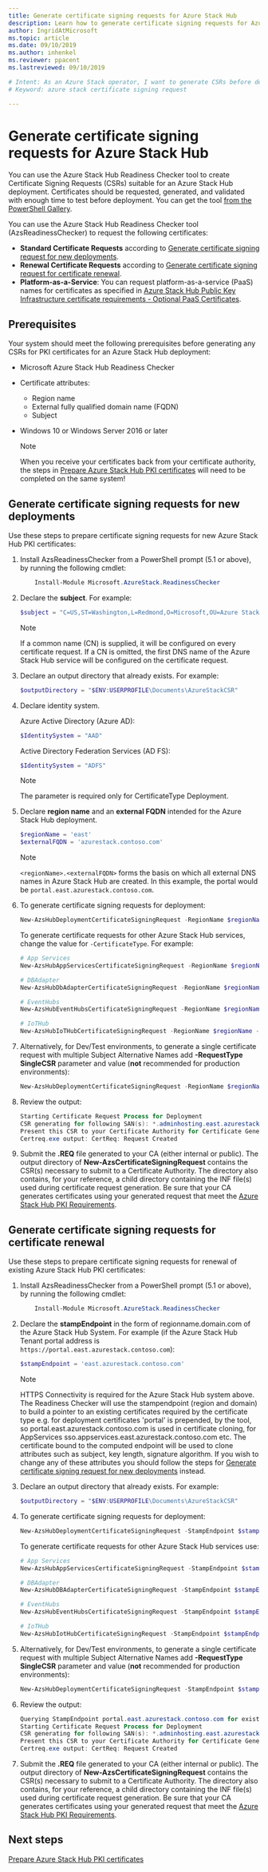 ```yaml
---
title: Generate certificate signing requests for Azure Stack Hub 
description: Learn how to generate certificate signing requests for Azure Stack Hub PKI certificates in Azure Stack Hub integrated systems.
author: IngridAtMicrosoft
ms.topic: article
ms.date: 09/10/2019
ms.author: inhenkel
ms.reviewer: ppacent
ms.lastreviewed: 09/10/2019

# Intent: As an Azure Stack operator, I want to generate CSRs before deploying Azure Stack so my identity system is ready.
# Keyword: azure stack certificate signing request 

---
```



# Generate certificate signing requests for Azure Stack Hub

You can use the Azure Stack Hub Readiness Checker tool to create Certificate Signing Requests (CSRs) suitable for an Azure Stack Hub deployment. Certificates should be requested, generated, and validated with enough time to test before deployment. You can get the tool [from the PowerShell Gallery](https://aka.ms/AzsReadinessChecker).

You can use the Azure Stack Hub Readiness Checker tool (AzsReadinessChecker) to request the following certificates:

- **Standard Certificate Requests** according to [Generate certificate signing request for new deployments](azure-stack-get-pki-certs.md#generate-certificate-signing-requests-for-new-deployments).
- **Renewal Certificate Requests** according to [Generate certificate signing request for certificate renewal](azure-stack-get-pki-certs.md#generate-certificate-signing-requests-for-certificate-renewal).
- **Platform-as-a-Service**: You can request platform-as-a-service (PaaS) names for certificates as specified in [Azure Stack Hub Public Key Infrastructure certificate requirements - Optional PaaS Certificates](azure-stack-pki-certs.md#optional-paas-certificates).

## Prerequisites

Your system should meet the following prerequisites before generating any CSRs for PKI certificates for an Azure Stack Hub deployment:

- Microsoft Azure Stack Hub Readiness Checker
- Certificate attributes:
  - Region name
  - External fully qualified domain name (FQDN)
  - Subject
- Windows 10 or Windows Server 2016 or later

  > [!NOTE]  
  > When you receive your certificates back from your certificate authority, the steps in [Prepare Azure Stack Hub PKI certificates](azure-stack-prepare-pki-certs.md) will need to be completed on the same system!

## Generate certificate signing requests for new deployments

Use these steps to prepare certificate signing requests for new Azure Stack Hub PKI certificates:

1. Install AzsReadinessChecker from a PowerShell prompt (5.1 or above), by running the following cmdlet:

    ```powershell  
        Install-Module Microsoft.AzureStack.ReadinessChecker
    ```

2. Declare the **subject**. For example:

    ```powershell  
    $subject = "C=US,ST=Washington,L=Redmond,O=Microsoft,OU=Azure Stack Hub"
    ```

    > [!NOTE]  
    > If a common name (CN) is supplied, it will be configured on every certificate request. If a CN is omitted, the first DNS name of the Azure Stack Hub service will be configured on the certificate request.

3. Declare an output directory that already exists. For example:

    ```powershell  
    $outputDirectory = "$ENV:USERPROFILE\Documents\AzureStackCSR"
    ```

4. Declare identity system.

    Azure Active Directory (Azure AD):

    ```powershell
    $IdentitySystem = "AAD"
    ```

    Active Directory Federation Services (AD FS):

    ```powershell
    $IdentitySystem = "ADFS"
    ```
    > [!NOTE]  
    > The parameter is required only for CertificateType Deployment.

5. Declare **region name** and an **external FQDN** intended for the Azure Stack Hub deployment.

    ```powershell
    $regionName = 'east'
    $externalFQDN = 'azurestack.contoso.com'
    ```

    > [!NOTE]  
    > `<regionName>.<externalFQDN>` forms the basis on which all external DNS names in Azure Stack Hub are created. In this example, the portal would be `portal.east.azurestack.contoso.com`.  

6. To generate certificate signing requests for deployment:

    ```powershell  
    New-AzsHubDeploymentCertificateSigningRequest -RegionName $regionName -FQDN $externalFQDN -subject $subject -OutputRequestPath $OutputDirectory -IdentitySystem $IdentitySystem
    ```

    To generate certificate requests for other Azure Stack Hub services, change the value for `-CertificateType`. For example:

    ```powershell  
    # App Services
    New-AzsHubAppServicesCertificateSigningRequest -RegionName $regionName -FQDN $externalFQDN -subject $subject -OutputRequestPath $OutputDirectory

    # DBAdapter
    New-AzsHubDbAdapterCertificateSigningRequest -RegionName $regionName -FQDN $externalFQDN -subject $subject -OutputRequestPath $OutputDirectory

    # EventHubs
    New-AzsHubEventHubsCertificateSigningRequest -RegionName $regionName -FQDN $externalFQDN -subject $subject -OutputRequestPath $OutputDirectory

    # IoTHub
    New-AzsHubIoTHubCertificateSigningRequest -RegionName $regionName -FQDN $externalFQDN -subject $subject -OutputRequestPath $OutputDirectory
    ```

7. Alternatively, for Dev/Test environments, to generate a single certificate request with multiple Subject Alternative Names add **-RequestType SingleCSR** parameter and value (**not** recommended for production environments):

    ```powershell  
    New-AzsHubDeploymentCertificateSigningRequest -RegionName $regionName -FQDN $externalFQDN -RequestType SingleCSR -subject $subject -OutputRequestPath $OutputDirectory -IdentitySystem $IdentitySystem
    ```

8.  Review the output:

    ```powershell  
    Starting Certificate Request Process for Deployment
    CSR generating for following SAN(s): *.adminhosting.east.azurestack.contoso.com,*.adminvault.east.azurestack.contoso.com,*.blob.east.azurestack.contoso.com,*.hosting.east.azurestack.contoso.com,*.queue.east.azurestack.contoso.com,*.table.east.azurestack.contoso.com,*.vault.east.azurestack.contoso.com,adminmanagement.east.azurestack.contoso.com,adminportal.east.azurestack.contoso.com,management.east.azurestack.contoso.com,portal.east.azurestack.contoso.com
    Present this CSR to your Certificate Authority for Certificate Generation: C:\Users\[*redacted*]\Documents\AzureStackCSR\Deployment_east_azurestack_contoso_com_SingleCSR_CertRequest_20200710165538.req
    Certreq.exe output: CertReq: Request Created
    ```

9.  Submit the **.REQ** file generated to your CA (either internal or public). The output directory of **New-AzsCertificateSigningRequest** contains the CSR(s) necessary to submit to a Certificate Authority. The directory also contains, for your reference, a child directory containing the INF file(s) used during certificate request generation. Be sure that your CA generates certificates using your generated request that meet the [Azure Stack Hub PKI Requirements](azure-stack-pki-certs.md).

## Generate certificate signing requests for certificate renewal

Use these steps to prepare certificate signing requests for renewal of existing Azure Stack Hub PKI certificates:

1. Install AzsReadinessChecker from a PowerShell prompt (5.1 or above), by running the following cmdlet:

    ```powershell  
        Install-Module Microsoft.AzureStack.ReadinessChecker
    ```

2. Declare the **stampEndpoint** in the form of regionname.domain.com of the Azure Stack Hub System. For example (if the Azure Stack Hub Tenant portal address is <code> https://</code><code>portal.east.azurestack.contoso.com</code>):

    ```powershell  
    $stampEndpoint = 'east.azurestack.contoso.com'
    ```

    > [!NOTE]  
    > HTTPS Connectivity is required for the Azure Stack Hub system above.
    > The Readiness Checker will use the stampendpoint (region and domain) to build a pointer to an existing certificates required by the certificate type e.g. for deployment certificates 'portal' is prepended, by the tool, so portal.east.azurestack.contoso.com is used in certificate cloning, for AppServices sso.appservices.east.azurestack.contoso.com etc.
    > The certificate bound to the computed endpoint will be used to clone attributes such as subject, key length, signature algorithm.  If you wish to change any of these attributes you should follow the steps for [Generate certificate signing request for new deployments](azure-stack-get-pki-certs.md#generate-certificate-signing-requests-for-new-deployments) instead.

3. Declare an output directory that already exists. For example:

    ```powershell  
    $outputDirectory = "$ENV:USERPROFILE\Documents\AzureStackCSR"
    ```

4. To generate certificate signing requests for deployment:

    ```powershell  
    New-AzsHubDeploymentCertificateSigningRequest -StampEndpoint $stampEndpoint -OutputRequestPath $OutputDirectory
    ```

    To generate certificate requests for other Azure Stack Hub services use:

    ```powershell  
    # App Services
    New-AzsHubAppServicesCertificateSigningRequest -StampEndpoint $stampEndpoint -OutputRequestPath $OutputDirectory

    # DBAdapter
    New-AzsHubDBAdapterCertificateSigningRequest -StampEndpoint $stampEndpoint -OutputRequestPath $OutputDirectory

    # EventHubs
    New-AzsHubEventHubsCertificateSigningRequest -StampEndpoint $stampEndpoint -OutputRequestPath $OutputDirectory

    # IoTHub
    New-AzsHubIotHubCertificateSigningRequest -StampEndpoint $stampEndpoint -OutputRequestPath $OutputDirectory
    ```

5. Alternatively, for Dev/Test environments, to generate a single certificate request with multiple Subject Alternative Names add **-RequestType SingleCSR** parameter and value (**not** recommended for production environments):

    ```powershell  
    New-AzsHubDeploymentCertificateSigningRequest -StampEndpoint $stampendpoint -OutputRequestPath $OutputDirectory -RequestType SingleCSR
    ```

6.  Review the output:

    ```powershell  
    Querying StampEndpoint portal.east.azurestack.contoso.com for existing certificate
    Starting Certificate Request Process for Deployment
    CSR generating for following SAN(s): *.adminhosting.east.azurestack.contoso.com,*.adminvault.east.azurestack.contoso.com,*.blob.east.azurestack.contoso.com,*.hosting.east.azurestack.contoso.com,*.queue.east.azurestack.contoso.com,*.table.east.azurestack.contoso.com,*.vault.east.azurestack.contoso.com,adminmanagement.east.azurestack.contoso.com,adminportal.east.azurestack.contoso.com,management.east.azurestack.contoso.com,portal.east.azurestack.contoso.com
    Present this CSR to your Certificate Authority for Certificate Generation: C:\Users\[*redacted*]\Documents\AzureStackCSR\Deployment_east_azurestack_contoso_com_SingleCSR_CertRequest_20200710122723.req
    Certreq.exe output: CertReq: Request Created
    ```

7.  Submit the **.REQ** file generated to your CA (either internal or public). The output directory of **New-AzsCertificateSigningRequest** contains the CSR(s) necessary to submit to a Certificate Authority. The directory also contains, for your reference, a child directory containing the INF file(s) used during certificate request generation. Be sure that your CA generates certificates using your generated request that meet the [Azure Stack Hub PKI Requirements](azure-stack-pki-certs.md).

## Next steps

[Prepare Azure Stack Hub PKI certificates](azure-stack-prepare-pki-certs.md)
